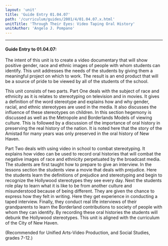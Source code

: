 ```yaml
---
layout: 'unit'
title: 'Guide Entry 01.04.07'
path: '/curriculum/guides/2001/4/01.04.07.x.html'
unitTitle: 'Through Their Eyes: Video Taping Oral History'
unitAuthor: 'Angelo J. Pompano'
---
```


<body>
<hr/>
 <h4>
  Guide Entry to 01.04.07:
 </h4>
 <p>
  The intent of this unit is to create a video documentary that will show positive gender, race and ethnic images of people with whom students can identify. This unit addresses the needs of the students by giving them a meaningful project on which to work. The result is an end product that will be a source of pride to be viewed by all of the students of the school.
 </p>
<p>
  This unit consists of two parts. Part One deals with the subject of race and ethnicity as it is relates to stereotyping on television and in movies. It gives a definition of the word stereotype and explains how and why gender, racial, and ethnic stereotypes are used in the media. It also discusses the influence of these stereotypes on children. In this section hegemony is discussed as well as the Metropole and Borderlands Models of viewing culture. This is followed by a discussion of the importance of oral history in preserving the real history of the nation. It is noted here that the story of the Amistad for many years was only preserved in the oral history of New Haven.
 </p>
<p>
  Part Two deals with using video in school to combat stereotyping. It explains how video can be used to record oral histories that will combat the negative images of race and ethnicity perpetuated by the broadcast media. The students are first taught how to prepare to give an interview. In the lessons section the students view a movie that deals with prejudice. Here the students learn the definitions of prejudice and stereotyping and begin to recognize the Hollywood stereotypes they see every day. Next the students role play to learn what it is like to be from another culture and misunderstood because of being different. They are given the chance to express how they felt in writing. Here they get experience in conducting a taped interview. Finally, they conduct real life interviews of their grandparents to learn the Borderland contributions to society of people with whom they can identify. By recording these oral histories the students will debunk the Hollywood stereotypes. This unit is aligned with the curriculum of the City of New Haven.
 </p>
<p>
  (Recommended for Unified Arts-Video Production, and Social Studies, grades 7-12.)
 </p>

</body>
